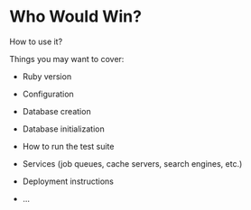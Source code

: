 # Who Would Win?

How to use it?

Things you may want to cover:

* Ruby version


* Configuration

* Database creation

* Database initialization

* How to run the test suite

* Services (job queues, cache servers, search engines, etc.)

* Deployment instructions

* ...
